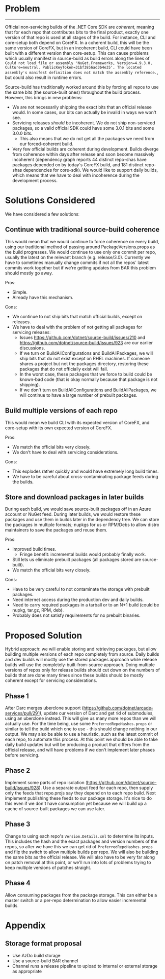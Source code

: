 # Problem #
-----------
Official non-servicing builds of the .NET Core SDK are *coherent*, meaning that for each repo that contributes bits to the final product, exactly one version of that repo is used at all stages of the build.  For instance, CLI and core-setup both depend on CoreFX.  In a coherent build, this will be the same version of CoreFX, but in an incoherent build, CLI could have been built with a different version than core-setup.  This can cause problems which usually manifest in source-build as build errors along the lines of `Could not load file or assembly 'NuGet.Frameworks, Version=4.9.3.0, Culture=neutral, PublicKeyToken=31bf3856ad364e35'. The located assembly's manifest definition does not match the assembly reference.`, but could also result in runtime errors.  

Source-build has traditionally worked around this by forcing all repos to use the same bits (the source-built ones) throughout the build process.  However, this brings in new problems:
- We are not necessarily shipping the exact bits that an official release would.  In some cases, our bits can actually be invalid in ways we won't see.
- Servicing releases *should* be incoherent.  We do not ship non-serviced packages, so a valid official SDK could have some 3.0.1 bits and some 3.0.0 bits.
	- This also means that we do not get all the packages we need from our forced-coherent build.
- Very few official builds are coherent during development.  Builds diverge from coherence within days after release and soon become massively incoherent (dependency graph reports 44 distinct repo-shas have packages depended on by today's CoreFX build, and 181 distinct repo-shas dependencies for core-sdk).  We would like to support daily builds, which means that we have to deal with incoherence during the development process.

# Solutions Considered
We have considered a few solutions:

## Continue with traditional source-build coherence
This would mean that we would continue to force coherence on every build, using our traditional method of passing around PackageVersions.props as the build progresses.  We would continue to use only one commit per repo, usually the latest on the relevant branch (e.g. release/3.0).  Currently we have to sometimes manually change commits if not all the repos' latest commits work together but if we're getting updates from BAR this problem should mostly go away.

Pros:
- Simple.
- Already have this mechanism.

Cons:
- We continue to not ship bits that match official builds, except on releases.
- We have to deal with the problem of not getting all packages for servicing releases:
	-  Issues https://github.com/dotnet/source-build/issues/210 and https://github.com/dotnet/source-build/issues/923 are our earlier discussions.
	-  If we turn on BuildAllConfigurations and BuildAllPackages, we will ship bits that do not exist except on RHEL machines.  If someone shares a project but not the packages directory, restoring these packages that do not officially exist will fail.
	-  In the worst case, these packages that we force to build could be known-bad code (that is okay normally because that package is not shipping).
	-  If we don't turn on BuildAllConfigurations and BuildAllPackages, we will continue to have a large number of prebuilt packages.

## Build multiple versions of each repo
This would mean we build CLI with its expected version of CoreFX, and core-setup with its own expected version of CoreFX.

Pros:
- We match the official bits very closely.
- We don't have to deal with servicing considerations.

Cons:
- This explodes rather quickly and would have extremely long build times.
- We have to be careful about cross-contaminating package feeds during the builds.

## Store and download packages in later builds
During each build, we would save source-built packages off in an Azure account or NuGet feed.  During later builds, we would restore these packages and use them in builds later in the dependency tree.  We can store the packages in multiple formats; nupkgs for us or RPM/Debs to allow distro maintainers to save the packages and reuse them.

Pros:
- Improved build times.
	- Fringe benefit: incremental builds would probably finally work.
- Still lets us eliminate prebuilt packages (all packages stored are source-built).
- We match the official bits very closely.

Cons:
- Have to be very careful to not contaminate the storage with prebuilt packages.
- Need internet access during the production dev and daily builds.
- Need to carry required packages in a tarball or to an N+1 build (could be nupkg, tar.gz, RPM, deb).
- Probably does not satisfy requirements for no prebuilt binaries.

# Proposed Solution
Hybrid approach: we will enable storing and retrieving packages, but allow building multiple versions of each repo completely from source.  Daily builds and dev builds will mostly use the stored packages approach while release builds will use the completely-built-from-source approach.  Doing multiple versions of repos only for release builds should cut down on the numbers of builds that are done many times since these builds should be mostly coherent except for servicing considerations.

## Phase 1
After Darc merges uberclone support (https://github.com/dotnet/arcade-services/pull/291), update our version of Darc and get rid of submodules, using an uberclone instead.  This will give us many more repos than we will actually use.  For the time being, use some `PreferredRepoHashes.props` or similar to tell the build which one to use - this should change nothing in our output.  We may also be able to use a heuristic, such as the latest commit of each repo, to automate this process.  At this point we should be able to take daily build updates but will be producing a product that differs from the official release, and will have problems if we don't implement later phases before servicing.

## Phase 2
Implement some parts of repo isolation (https://github.com/dotnet/source-build/issues/928).  Use a separate output feed for each repo, then supply only the feeds that repo.projs say they depend on to each repo build.  Next implement publishing these feeds to our package storage.  It's nice to do this even if we don't have consumption yet because we will build up a cache of source-built packages we can use later.

## Phase 3
Change to using each repo's `Version.Details.xml` to determine its inputs.  This includes the hash and the exact packages and version numbers of the repos, so after we have this we can get rid of `PreferredRepoHashes.props` and flip the switch to allow multiple builds per repo.  We will also be building the same bits as the official release.  We will also have to be very far along on patch removal at this point, or we'll run into lots of problems trying to keep multiple versions of patches straight.

## Phase 4
Allow consuming packages from the package storage.  This can either be a master switch or a per-repo determination to allow easier incremental builds.

# Appendix
## Storage format proposal
- Use AzDo build storage
- Use a source-build BAR channel
- Channel runs a release pipeline to upload to internal or external storage as appropriate